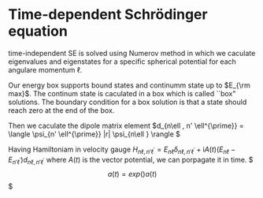 # Time-dependent Schrödinger equation 
time-independent SE is solved using Numerov method in which we caculate eigenvalues and eigenstates for a specific spherical potential for each angulare momentum $\ell$.



Our energy box supports bound states and continumm state up to $E_{\rm max}$. The continum state is caculated in a box which is called ``box" solutions. The boundary condition for a box solution is that a state should reach zero at the end of the box.



Then we caculate the dipole matrix element $d_{n\ell ,  n' \ell^{\prime}} = \langle \psi_{n' \ell^{\prime}} |r| \psi_{n\ell } \rangle $


Having Hamiltoniam in velocity gauge 
$H_{n\ell ,  n' \ell^{\prime}} = E_{n\ell} \delta_{n\ell ,  n' \ell^{\prime}} + \mathrm{i} A(t) (E_{n\ell} - E_{ n' \ell^{\prime}}) d_{n\ell ,  n' \ell^{\prime}}$ where $A(t)$ is the vector potential, we can porpagate it in time.
$$$
a(t) = exp() a(t)
$$$
